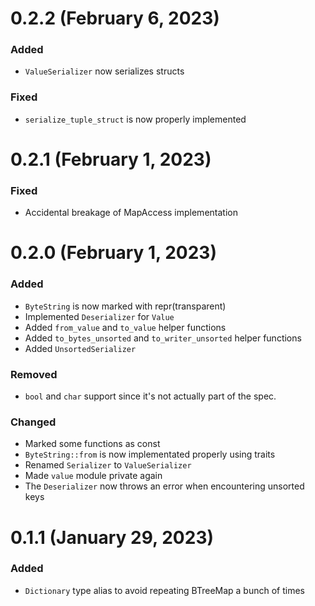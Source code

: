 # 0.2.2 (February 6, 2023)

### Added
- `ValueSerializer` now serializes structs

### Fixed
- `serialize_tuple_struct` is now properly implemented


# 0.2.1 (February 1, 2023)

### Fixed
- Accidental breakage of MapAccess implementation


# 0.2.0 (February 1, 2023)

### Added
- `ByteString` is now marked with repr(transparent)
- Implemented `Deserializer` for `Value`
- Added `from_value` and `to_value` helper functions
- Added `to_bytes_unsorted` and `to_writer_unsorted` helper functions
- Added `UnsortedSerializer`

### Removed
- `bool` and `char` support since it's not actually part of the spec.

### Changed
- Marked some functions as const
- `ByteString::from` is now implementated properly using traits
- Renamed `Serializer` to `ValueSerializer`
- Made `value` module private again
- The `Deserializer` now throws an error when encountering unsorted keys


# 0.1.1 (January 29, 2023)

### Added
- `Dictionary` type alias to avoid repeating BTreeMap a bunch of times
